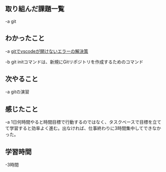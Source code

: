 ## 取り組んだ課題一覧  
-a  git

## わかったこと
-a  [gitでvscodeが開けないエラーの解決策](https://qiita.com/jojo__xxxxx/items/7a26a1d75cb754075a72)

-b  git initコマンドは、新規にGitリポジトリを作成するためのコマンド

## 次やること
-a  gitの演習

## 感じたこと
-a  1日何時間やると時間目標で行動するのではなく、タスクベースで目標を立てて学習すると効率よく進む。出なければ、仕事終わりに3時間集中してできなかった。

## 学習時間
-3時間

